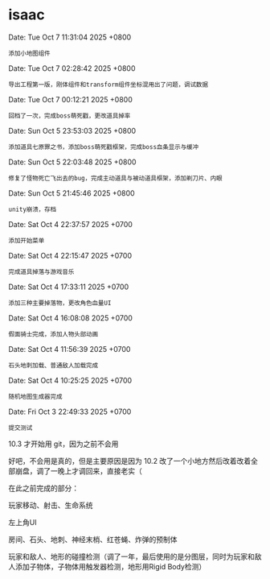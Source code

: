# isaac

Date:   Tue Oct 7 11:31:04 2025 +0800

    添加小地图组件

Date:   Tue Oct 7 02:28:42 2025 +0800

    导出工程第一版，刚体组件和transform组件坐标混用出了问题，调试数据

Date:   Tue Oct 7 00:12:21 2025 +0800

    回档了一次，完成boss萌死戳，更改道具掉率

Date:   Sun Oct 5 23:53:03 2025 +0800

    添加道具七原罪之书，添加boss萌死戳框架，完成boss血条显示与缓冲

Date:   Sun Oct 5 22:03:48 2025 +0800

    修复了怪物死亡飞出去的bug，完成主动道具与被动道具框架，添加剃刀片、内眼

Date:   Sun Oct 5 21:45:46 2025 +0800

    unity崩溃，存档

Date:   Sat Oct 4 22:37:57 2025 +0700

    添加开始菜单

Date:   Sat Oct 4 22:15:47 2025 +0700

    完成道具掉落与游戏音乐

Date:   Sat Oct 4 17:33:11 2025 +0700

    添加三种主要掉落物，更改角色血量UI

Date:   Sat Oct 4 16:08:08 2025 +0700

    假面骑士完成，添加人物头部动画

Date:   Sat Oct 4 11:56:39 2025 +0700

    石头地刺加载、普通敌人加载完成

Date:   Sat Oct 4 10:25:25 2025 +0700

    随机地图生成器完成

Date:   Fri Oct 3 22:49:33 2025 +0700

    提交测试

10.3 才开始用 git，因为之前不会用

好吧，不会用是真的，但是主要原因是因为 10.2 改了一个小地方然后改着改着全部崩盘，调了一晚上才调回来，直接老实（

在此之前完成的部分：

玩家移动、射击、生命系统

左上角UI

房间、石头、地刺、神经末梢、红苍蝇、炸弹的预制体

玩家和敌人、地形的碰撞检测（调了一年，最后使用的是分图层，同时为玩家和敌人添加子物体，子物体用触发器检测，地形用Rigid Body检测）